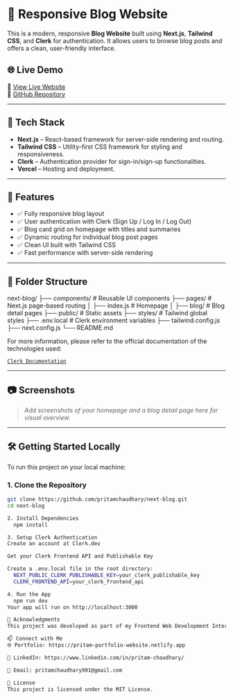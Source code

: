 # 📝 Responsive Blog Website

This is a modern, responsive **Blog Website** built using **Next.js**, **Tailwind CSS**, and **Clerk** for authentication. It allows users to browse blog posts and offers a clean, user-friendly interface.

## 🌐 Live Demo

🔗 [View Live Website](https://next-blog-snowy-three.vercel.app/)  
🔗 [GitHub Repository](https://github.com/pritamchaudhary/next-blog)

---

## 🚀 Tech Stack

- **Next.js** – React-based framework for server-side rendering and routing.
- **Tailwind CSS** – Utility-first CSS framework for styling and responsiveness.
- **Clerk** – Authentication provider for sign-in/sign-up functionalities.
- **Vercel** – Hosting and deployment.

---

## 📌 Features

- ✅ Fully responsive blog layout
- ✅ User authentication with Clerk (Sign Up / Log In / Log Out)
- ✅ Blog card grid on homepage with titles and summaries
- ✅ Dynamic routing for individual blog post pages
- ✅ Clean UI built with Tailwind CSS
- ✅ Fast performance with server-side rendering

---

## 📁 Folder Structure

next-blog/
├── components/ # Reusable UI components
├── pages/ # Next.js page-based routing
│ ├── index.js # Homepage
│ ├── blog/ # Blog detail pages
├── public/ # Static assets
├── styles/ # Tailwind global styles
├── .env.local # Clerk environment variables
├── tailwind.config.js
├── next.config.js
└── README.md

For more information, please refer to the official documentation of the technologies used:

[`Clerk Documentation`](https://go.clerk.com/WSe7K8F)


---

## 📷 Screenshots

> _Add screenshots of your homepage and a blog detail page here for visual overview._

---

## 🛠️ Getting Started Locally

To run this project on your local machine:

### 1. Clone the Repository
```bash
git clone https://github.com/pritamchaudhary/next-blog.git
cd next-blog

2. Install Dependencies
  npm install

3. Setup Clerk Authentication
Create an account at Clerk.dev

Get your Clerk Frontend API and Publishable Key

Create a .env.local file in the root directory:
  NEXT_PUBLIC_CLERK_PUBLISHABLE_KEY=your_clerk_publishable_key
  CLERK_FRONTEND_API=your_clerk_frontend_api

4. Run the App
  npm run dev
Your app will run on http://localhost:3000

🙌 Acknowledgments
This project was developed as part of my Frontend Web Development Internship at Cloudcredits Technologies Pvt. Ltd., where I gained hands-on experience in building modern, responsive, and secure web applications.

📫 Connect with Me
🌐 Portfolio: https://pritam-portfolio-website.netlify.app

💼 LinkedIn: https://www.linkedin.com/in/pritam-chaudhary/

📧 Email: pritamchaudhary901@gmail.com

📃 License
This project is licensed under the MIT License.

